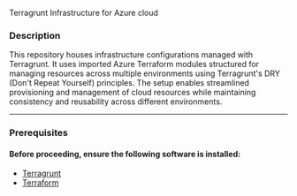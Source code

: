 Terragrunt Infrastructure for Azure cloud

### Description 
This repository houses infrastructure configurations managed with Terragrunt. 
It uses imported Azure Terraform modules structured for managing resources across multiple environments 
using Terragrunt's DRY (Don't Repeat Yourself) principles. 
The setup enables streamlined provisioning and management of cloud resources while
maintaining consistency and reusability across different environments.

---------------------------

### Prerequisites
#### Before proceeding, ensure the following software is installed:

- [Terragrunt](https://terragrunt.gruntwork.io/docs/getting-started/install/) 
- [Terraform](https://developer.hashicorp.com/terraform/install)
